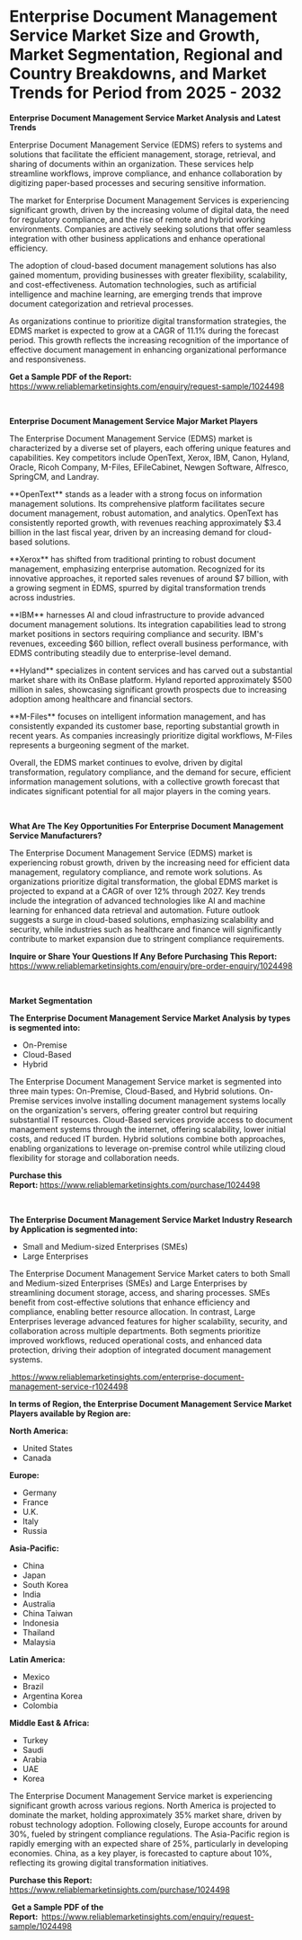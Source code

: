 <p><h1>Enterprise Document Management Service Market Size and Growth, Market Segmentation, Regional and Country Breakdowns, and Market Trends for Period from 2025 -  2032</h1></p><p><strong>Enterprise Document Management Service Market Analysis and Latest Trends</strong></p>
<p><p>Enterprise Document Management Service (EDMS) refers to systems and solutions that facilitate the efficient management, storage, retrieval, and sharing of documents within an organization. These services help streamline workflows, improve compliance, and enhance collaboration by digitizing paper-based processes and securing sensitive information.</p><p>The market for Enterprise Document Management Services is experiencing significant growth, driven by the increasing volume of digital data, the need for regulatory compliance, and the rise of remote and hybrid working environments. Companies are actively seeking solutions that offer seamless integration with other business applications and enhance operational efficiency. </p><p>The adoption of cloud-based document management solutions has also gained momentum, providing businesses with greater flexibility, scalability, and cost-effectiveness. Automation technologies, such as artificial intelligence and machine learning, are emerging trends that improve document categorization and retrieval processes. </p><p>As organizations continue to prioritize digital transformation strategies, the EDMS market is expected to grow at a CAGR of 11.1% during the forecast period. This growth reflects the increasing recognition of the importance of effective document management in enhancing organizational performance and responsiveness.</p></p>
<p><strong>Get a Sample PDF of the Report:&nbsp;</strong> <a href="https://www.reliablemarketinsights.com/enquiry/request-sample/1024498?utm_campaign=3715&utm_medium=2&utm_source=Github&utm_content=ia&utm_term=18042025&utm_id=enterprise-document-management-service">https://www.reliablemarketinsights.com/enquiry/request-sample/1024498</a></p>
<p>&nbsp;</p>
<p><strong>Enterprise Document Management Service Major Market Players</strong></p>
<p><p>The Enterprise Document Management Service (EDMS) market is characterized by a diverse set of players, each offering unique features and capabilities. Key competitors include OpenText, Xerox, IBM, Canon, Hyland, Oracle, Ricoh Company, M-Files, EFileCabinet, Newgen Software, Alfresco, SpringCM, and Landray.</p><p>**OpenText** stands as a leader with a strong focus on information management solutions. Its comprehensive platform facilitates secure document management, robust automation, and analytics. OpenText has consistently reported growth, with revenues reaching approximately $3.4 billion in the last fiscal year, driven by an increasing demand for cloud-based solutions.</p><p>**Xerox** has shifted from traditional printing to robust document management, emphasizing enterprise automation. Recognized for its innovative approaches, it reported sales revenues of around $7 billion, with a growing segment in EDMS, spurred by digital transformation trends across industries.</p><p>**IBM** harnesses AI and cloud infrastructure to provide advanced document management solutions. Its integration capabilities lead to strong market positions in sectors requiring compliance and security. IBM's revenues, exceeding $60 billion, reflect overall business performance, with EDMS contributing steadily due to enterprise-level demand.</p><p>**Hyland** specializes in content services and has carved out a substantial market share with its OnBase platform. Hyland reported approximately $500 million in sales, showcasing significant growth prospects due to increasing adoption among healthcare and financial sectors.</p><p>**M-Files** focuses on intelligent information management, and has consistently expanded its customer base, reporting substantial growth in recent years. As companies increasingly prioritize digital workflows, M-Files represents a burgeoning segment of the market.</p><p>Overall, the EDMS market continues to evolve, driven by digital transformation, regulatory compliance, and the demand for secure, efficient information management solutions, with a collective growth forecast that indicates significant potential for all major players in the coming years.</p></p>
<p>&nbsp;</p>
<p><strong>What Are The Key Opportunities For Enterprise Document Management Service Manufacturers?</strong></p>
<p><p>The Enterprise Document Management Service (EDMS) market is experiencing robust growth, driven by the increasing need for efficient data management, regulatory compliance, and remote work solutions. As organizations prioritize digital transformation, the global EDMS market is projected to expand at a CAGR of over 12% through 2027. Key trends include the integration of advanced technologies like AI and machine learning for enhanced data retrieval and automation. Future outlook suggests a surge in cloud-based solutions, emphasizing scalability and security, while industries such as healthcare and finance will significantly contribute to market expansion due to stringent compliance requirements.</p></p>
<p><strong>Inquire or Share Your Questions If Any Before Purchasing This Report:</strong> <a href="https://www.reliablemarketinsights.com/enquiry/pre-order-enquiry/1024498?utm_campaign=3715&utm_medium=2&utm_source=Github&utm_content=ia&utm_term=18042025&utm_id=enterprise-document-management-service">https://www.reliablemarketinsights.com/enquiry/pre-order-enquiry/1024498</a></p>
<p>&nbsp;</p>
<p><strong>Market Segmentation</strong></p>
<p><strong>The Enterprise Document Management Service Market Analysis by types is segmented into:</strong></p>
<p><ul><li>On-Premise</li><li>Cloud-Based</li><li>Hybrid</li></ul></p>
<p><p>The Enterprise Document Management Service market is segmented into three main types: On-Premise, Cloud-Based, and Hybrid solutions. On-Premise services involve installing document management systems locally on the organization's servers, offering greater control but requiring substantial IT resources. Cloud-Based services provide access to document management systems through the internet, offering scalability, lower initial costs, and reduced IT burden. Hybrid solutions combine both approaches, enabling organizations to leverage on-premise control while utilizing cloud flexibility for storage and collaboration needs.</p></p>
<p><strong>Purchase this Report:&nbsp;</strong><a href="https://www.reliablemarketinsights.com/purchase/1024498?utm_campaign=3715&utm_medium=2&utm_source=Github&utm_content=ia&utm_term=18042025&utm_id=enterprise-document-management-service">https://www.reliablemarketinsights.com/purchase/1024498</a></p>
<p>&nbsp;</p>
<p><strong>The Enterprise Document Management Service Market Industry Research by Application is segmented into:</strong></p>
<p><ul><li>Small and Medium-sized Enterprises (SMEs)</li><li>Large Enterprises</li></ul></p>
<p><p>The Enterprise Document Management Service Market caters to both Small and Medium-sized Enterprises (SMEs) and Large Enterprises by streamlining document storage, access, and sharing processes. SMEs benefit from cost-effective solutions that enhance efficiency and compliance, enabling better resource allocation. In contrast, Large Enterprises leverage advanced features for higher scalability, security, and collaboration across multiple departments. Both segments prioritize improved workflows, reduced operational costs, and enhanced data protection, driving their adoption of integrated document management systems.</p></p>
<p><a href="https://www.reliablemarketinsights.com/enterprise-document-management-service-r1024498?utm_campaign=3715&utm_medium=2&utm_source=Github&utm_content=ia&utm_term=18042025&utm_id=enterprise-document-management-service">&nbsp;https://www.reliablemarketinsights.com/enterprise-document-management-service-r1024498</a></p>
<p><strong>In terms of Region, the Enterprise Document Management Service Market Players available by Region are:</strong></p>
<p>
    <p> <strong> North America: </strong>
        <ul>
            <li>United States</li>
            <li>Canada</li>
        </ul>
        </p> 
    <p> <strong> Europe: </strong>
        <ul>
            <li>Germany</li>
            <li>France</li>
            <li>U.K.</li>
            <li>Italy</li>
            <li>Russia</li>
        </ul>
        </p> 
    <p> <strong> Asia-Pacific: </strong>
        <ul>
            <li>China</li>
            <li>Japan</li>
            <li>South Korea</li>
            <li>India</li>
            <li>Australia</li>
            <li>China Taiwan</li>
            <li>Indonesia</li>
            <li>Thailand</li>
            <li>Malaysia</li>
        </ul>
        </p> 
    <p> <strong> Latin America: </strong>
        <ul>
            <li>Mexico</li>
            <li>Brazil</li>
            <li>Argentina Korea</li>
            <li>Colombia</li>
        </ul>
        </p> 
    <p> <strong> Middle East & Africa: </strong>
        <ul>
            <li>Turkey</li>
            <li>Saudi</li>
            <li>Arabia</li>
            <li>UAE</li>
            <li>Korea</li>
        </ul>
    </p>
    </p>
<p><p>The Enterprise Document Management Service market is experiencing significant growth across various regions. North America is projected to dominate the market, holding approximately 35% market share, driven by robust technology adoption. Following closely, Europe accounts for around 30%, fueled by stringent compliance regulations. The Asia-Pacific region is rapidly emerging with an expected share of 25%, particularly in developing economies. China, as a key player, is forecasted to capture about 10%, reflecting its growing digital transformation initiatives.</p></p>
<p><strong>Purchase this Report: </strong><a href="https://www.reliablemarketinsights.com/purchase/1024498?utm_campaign=3715&utm_medium=2&utm_source=Github&utm_content=ia&utm_term=18042025&utm_id=enterprise-document-management-service">https://www.reliablemarketinsights.com/purchase/1024498</a></p>
<p>&nbsp;<strong>Get a Sample PDF of the Report:&nbsp;&nbsp;</strong><a href="https://www.reliablemarketinsights.com/enquiry/request-sample/1024498?utm_campaign=3715&utm_medium=2&utm_source=Github&utm_content=ia&utm_term=18042025&utm_id=enterprise-document-management-service">https://www.reliablemarketinsights.com/enquiry/request-sample/1024498</a></p>
<p><strong></strong></p>
<p><p></p><p></p><p></p></p>